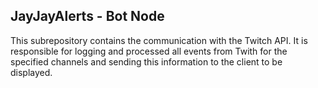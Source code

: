 ## JayJayAlerts - Bot Node

This subrepository contains the communication with the Twitch API. 
It is responsible for logging and processed all events from Twith for the specified channels and sending this information to the client to be displayed.
